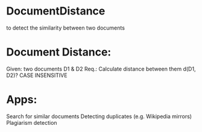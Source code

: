 # DocumentDistance
to detect the similarity between two documents
# Document Distance:
Given: two documents D1 & D2
Req.: Calculate distance between them d(D1, D2)? 
		     CASE INSENSITIVE
# Apps:
Search for similar documents
Detecting duplicates (e.g. Wikipedia mirrors)
Plagiarism detection
